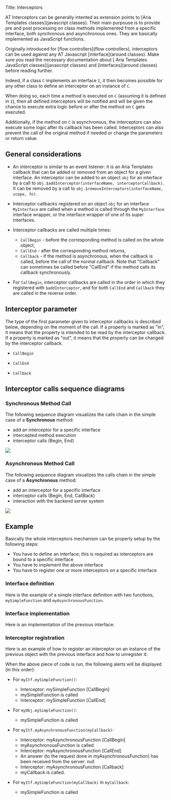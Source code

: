 Title: Interceptors


AT Interceptors can be generally intented as extension points to [Aria Templates classes](javascript classes). Their main purpouse is to provide pre and post processing on class methods implemented from a specific interface, both synchronous and asynchronous ones. They are basically implemented as JavaScript functions.

Originally introduced for [flow controllers](flow controllers), interceptors can be used against any AT Javascript [interface](around classes). Make sure you read the necessary documentation about [ Aria Templates JavaScript classes](javascript classes) and [interfaces](around classes) before reading further.

Indeed, if a class `C` implements an interface `I`, it then becomes possible for any other class to define an interceptor on an instance of `C`.

When doing so, each time a method is executed on `C` (assuming it is defined in `I`), then all defined interceptors will be notified and will be given the chance to execute extra logic before or after the method on `C` gets executed.

Additionally, if the method on `C` is asynchronous, the interceptors can also execute some logic after its callback has been called.
Interceptors can also prevent the call of the original method if needed or change the parameters or return value.

## General considerations

* An interceptor is similar to an event listener: it is an Aria Templates callback that can be added or removed from an object for a given interface. An interceptor can be added to an object `obj` for an interface by a call to `obj.$addInterceptor(interfaceName, interceptorCallback)`. It can be removed by a call to `obj.$removeInterceptors(interfaceName, scope, fn)`.

* Interceptor callbacks registered on an object `obj` for an interface `MyInterface` are called when a method is called through the `MyInterface` interface wrapper, or the interface wrapper of one of its super interfaces.

* Interceptor callbacks are called multiple times:

	* `CallBegin` - before the corresponding method is called on the whole object,
	* `CallEnd` - after the corresponding method returns,
	* `Callback` - if the method is asynchronous, when the callback is called, before the call of the normal callback. Note that "Callback" can sometimes be called before "CallEnd" if the method calls its callback synchronously.

* For `CallBegin`, interceptor callbacks are called in the order in which they registered with `$addInterceptor`, and for both `CallEnd` and `Callback` they are called in the reverse order.

## Interceptor parameter

The type of the first parameter given to interceptor callbacks is described below, depending on the moment of the call. If a property is marked as "in", it means that the property is intended to be read by the interceptor callback. If a property is marked as "out", it means that the property can be changed by the interceptor callback.

* `CallBegin`

<script src='http://snippets.ariatemplates.com/snippets/github.com/ariatemplates/documentation-code/%VERSION%/snippets/core/interceptors/ParameterTypes.txt?tag=CallBegin&lang=text' defer></script>

* `CallEnd`

<script src='http://snippets.ariatemplates.com/snippets/github.com/ariatemplates/documentation-code/%VERSION%/snippets/core/interceptors/ParameterTypes.txt?tag=CallEnd&lang=text' defer></script>

* `Callback`

<script src='http://snippets.ariatemplates.com/snippets/github.com/ariatemplates/documentation-code/%VERSION%/snippets/core/interceptors/ParameterTypes.txt?tag=Callback&lang=text' defer></script>

## Interceptor calls sequence diagrams

### Synchronous Method Call

The following sequence diagram visualizes the calls chain in the simple case of a **Synchronous** method:


* add an interceptor for a specific interface
* intercepted method execution
* interceptor calls (Begin, End)

<img src="images/interceptors  sync call.png" />

### Asynchronous Method Call

The following sequence diagram visualizes the calls chain in the simple case of a **Asynchronous** method:


* add an interceptor for a specific interface
* interceptor calls (Begin, End, CallBack)
* interaction with the backend server system

<img src="images/interceptors  async call.png" />

## Example

Basically the whole interceptors mechanism can be properly setup by the following steps:


* You have to define an interface; this is required as interceptors are bound to a specific interface
* You have to implement the above interface
* You have to register one or more interceptors on a specific interface

### Interface definition

Here is the example of a simple interface definition with two functions, `mySimpleFunction` and `myAsynchronousFunction`.

<script src='http://snippets.ariatemplates.com/snippets/github.com/ariatemplates/documentation-code/%VERSION%/snippets/core/interceptors/MyInterface.js?lang=javascript&outdent=true' defer></script>

### Interface implementation

Here is an implementation of the previous interface:


<script src='http://snippets.ariatemplates.com/snippets/github.com/ariatemplates/documentation-code/%VERSION%/snippets/core/interceptors/MyClass.js?lang=javascript&outdent=true' defer></script>

### Interceptor registration

Here is an example of how to register an interceptor on an instance of the previous object with the previous interface and how to unregister it:


<script src='http://snippets.ariatemplates.com/snippets/github.com/ariatemplates/documentation-code/%VERSION%/snippets/core/interceptors/Interceptor.js?lang=javascript&outdent=true' defer></script>

When the above piece of code is run, the following alerts will be displayed (in this order):


* For `myItf.mySimpleFunction()`:

	* Interceptor: mySimpleFunction [CallBegin]
	* mySimpleFunction is called
	* Interceptor: mySimpleFunction [CallEnd]

* For `myObj.mySimpleFunction()`:

	* mySimpleFunction is called

* For `myItf.myAsynchronousFunction(myCallback)`:

	* Interceptor: myAsynchronousFunction [CallBegin]
	* myAsynchronousFunction is called
	* Interceptor: myAsynchronousFunction [CallEnd]
	* An answer (to the request done in myAsynchronousFunction) has been received from the server: null
	* Interceptor: myAsynchronousFunction [Callback]
	* myCallback is called.

* For `myItf.mySimpleFunction(myCallback)` in `myCallback`:

	* mySimpleFunction is called
